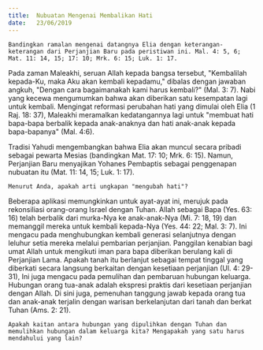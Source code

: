 ```yaml
---
title:  Nubuatan Mengenai Membalikan Hati
date:   23/06/2019
---
```


`Bandingkan ramalan mengenai datangnya Elia dengan keterangan-keterangan dari Perjanjian Baru pada peristiwan ini. Mal. 4: 5, 6; Mat. 11: 14, 15; 17: 10; Mrk. 6: 15; Luk. 1: 17.`

Pada zaman Maleakhi, seruan Allah kepada bangsa tersebut, "Kembalilah kepada-Ku, maka Aku akan kembali kepadamu," dibalas dengan jawaban angkuh, "Dengan cara bagaimanakah kami harus kembali?" (Mal. 3: 7). Nabi yang kecewa mengumumkan bahwa akan diberikan satu kesempatan lagi untuk kembali. Mengingat reformasi perubahan hati yang dimulai oleh Elia (1 Raj. 18: 37), Maleakhi meramalkan kedatangannya lagi untuk "membuat hati bapa-bapa berbalik kepada anak-anaknya dan hati anak-anak kepada bapa-bapanya" (Mal. 4:6).

Tradisi Yahudi mengembangkan bahwa Elia akan muncul secara pribadi sebagai pewarta Mesias (bandingkan Mat. 17: 10; Mrk. 6: 15). Namun, Perjanjian Baru menyajikan Yohanes Pembaptis sebagai penggenapan nubuatan itu (Mat. 11: 14, 15; Luk. 1: 17).

`Menurut Anda, apakah arti ungkapan "mengubah hati"?`

Beberapa aplikasi memungkinkan untuk ayat-ayat ini, merujuk pada rekonsiliasi orang-orang Israel dengan Tuhan. Allah sebagai Bapa (Yes. 63: 16) telah berbalik dari murka-Nya ke anak-anak-Nya (Mi. 7: 18, 19) dan memanggil mereka untuk kembali kepada-Nya (Yes. 44: 22; Mal. 3: 7). Ini mengacu pada menghubungkan kembali generasi selanjutnya dengan leluhur setia mereka melalui pembarian perjanjian. Panggilan kenabian bagi umat Allah untuk mengikuti iman para bapa diberikan berulang kali di Perjanjian Lama. Apakah tanah itu berlanjut sebagai tempat tinggal yang diberkati secara langsung berkaitan dengan kesetiaan perjanjian (Ul. 4: 29-31), Ini juga mengacu pada pemulihan dan pembaruan hubungan keluarga. Hubungan orang tua-anak adalah ekspresi praktis dari kesetiaan perjanjian dengan Allah. Di sini juga, pemenuhan tanggung jawab kepada orang tua dan anak-anak terjalin dengan warisan berkelanjutan dari tanah dan berkat Tuhan (Ams. 2: 21).

`Apakah kaitan antara hubungan yang dipulihkan dengan Tuhan dan memulihkan hubungan dalam keluarga kita? Mengapakah yang satu harus mendahului yang lain?`


